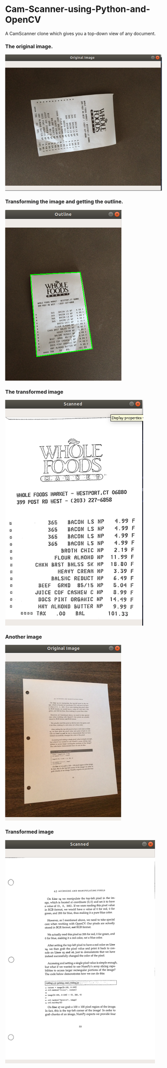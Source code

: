 # Cam-Scanner-using-Python-and-OpenCV
A CamScanner clone which gives you a top-down view of any document.

### The original image.
![Original_image](https://github.com/Murtuza-Chawala/Cam-Scanner-using-Python-and-OpenCV/blob/master/Screenshot%20from%202019-09-15%2011-10-59.png)

### Transforming the image and getting the outline.
![Outline](Screenshot%20from%202019-09-15%2011-11-28.png)

### The transformed image
![](Screenshot%20from%202019-09-15%2011-12-34.png)

### Another image
![Outline](Screenshot%20from%202019-09-15%2013-31-12.png)

### Transformed image
![Outline](Screenshot%20from%202019-09-15%2013-32-12.png)
